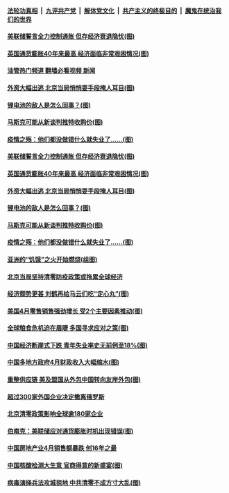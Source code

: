 ####  [法轮功真相](../../../../basic/blob/master/README.md?t=05190331) &nbsp;|&nbsp; [九评共产党](../../../../9ping.md/blob/master/README.md?t=05190331) &nbsp;|&nbsp; [解体党文化](../../../../jtdwh.md/blob/master/README.md?t=05190331)  &nbsp;|&nbsp; [共产主义的终极目的](../../../../gczydzjmd.md/blob/master/README.md?t=05190331) &nbsp;|&nbsp; [魔鬼在统治我们的世界](../../../../mgztzwmdsj.md/blob/master/README.md?t=05190331) 

#### [美联储誓言全力控制通胀 但存经济衰退隐忧(图)](../pages/p5/1006805.md?t=05190331) 

#### [英国通货膨胀40年来最高 经济面临非常艰困情况(图)](../pages/p5/1006772.md?t=05190331) 

#### [油管热门频道 翻墙必看视频 新闻](http://45.76.130.85:81/youtube.html?05190331)

#### [外资大幅出逃 北京当局悄悄耍手段掩人耳目(图)](../pages/p5/1006784.md?t=05190331) 

#### [锂电池的敌人是怎么回事？(图)](../pages/p5/1006746.md?t=05190331) 

#### [马斯克可能从新谈判推特收购价(图)](../pages/p5/1006745.md?t=05190331) 

#### [疫情之殇：他们都没做错什么就失业了……(图)](../pages/p5/1006739.md?t=05190331) 

#### [美联储誓言全力控制通胀 但存经济衰退隐忧(图)](../pages/p5/1006805.md?t=05190331) 

#### [英国通货膨胀40年来最高 经济面临非常艰困情况(图)](../pages/p5/1006772.md?t=05190331) 

#### [外资大幅出逃 北京当局悄悄耍手段掩人耳目(图)](../pages/p5/1006784.md?t=05190331) 

#### [锂电池的敌人是怎么回事？(图)](../pages/p5/1006746.md?t=05190331) 

#### [马斯克可能从新谈判推特收购价(图)](../pages/p5/1006745.md?t=05190331) 

#### [疫情之殇：他们都没做错什么就失业了……(图)](../pages/p5/1006739.md?t=05190331) 

#### [亚洲的“饥饿”之火开始燃烧(组图)](../pages/p5/1006736.md?t=05190331) 

#### [北京当局坚持清零防疫政策或拖累全球经济](../pages/p5/1006716.md?t=05190331) 

#### [经济颓势更甚 刘鹤再给马云们吃“定心丸”(图)](../pages/p5/1006713.md?t=05190331) 

#### [美国4月零售销售强劲增长 受2个主要因素推动(图)](../pages/p5/1006706.md?t=05190331) 

#### [全球粮食危机迫在眉睫 多国寻求应对之策(图)](../pages/p5/1006703.md?t=05190331) 

#### [中国经济断崖式下跌 青年失业率史无前例至18%(图)](../pages/p5/1006691.md?t=05190331) 

#### [中国多地方政府4月财政收入大幅缩水(图)](../pages/p5/1006686.md?t=05190331) 

#### [重整供应链 美及盟国从外包中国转向友岸外包(图)](../pages/p5/1006684.md?t=05190331) 

#### [超过300家外国企业决定撤离俄罗斯](../pages/p5/1006681.md?t=05190331) 

#### [北京清零政策影响全球逾180家企业](../pages/p5/1006680.md?t=05190331) 

#### [伯南克：美联储应对通货膨胀时机出现错误(图)](../pages/p5/1006675.md?t=05190331) 

#### [中国房地产业4月销售额暴跌 创16年之最](../pages/p5/1006641.md?t=05190331) 

#### [中国核酸检测大生意 官商得意的新盛宴(图)](../pages/p5/1006603.md?t=05190331) 

#### [病毒演绎兵法攻城掠地 中共清零不成方寸大乱(图)](../pages/p5/1005931.md?t=05190331) 

<img src='http://gfw-breaker.win/goodnews/indexes/p5.md' width='0px' height='0px'/>
